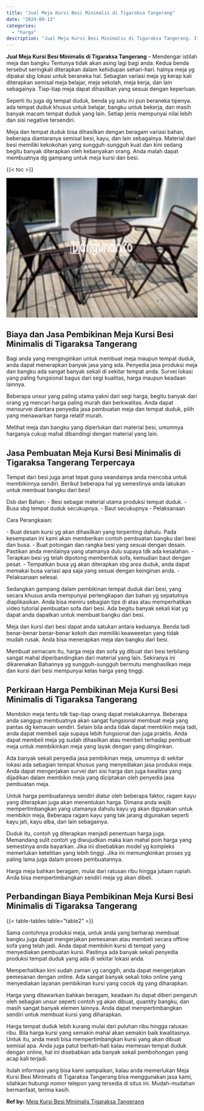 ```yaml
---
title: "Jual Meja Kursi Besi Minimalis di Tigaraksa Tangerang"
date: "2024-09-13"
categories: 
  - "harga"
description: "Jual Meja Kursi Besi Minimalis di Tigaraksa Tangerang. Itulah informasi yang bisa kami sampaikan, kalau anda memerlukan Meja Kursi Besi Minimalis di Tigaraks..."
---
```


**Jual Meja Kursi Besi Minimalis di Tigaraksa Tangerang** – Mendengar istilah meja dan bangku Tentunya tidak akan asing lagi bagi anda. Kedua benda tersebut seringkali diterapkan dalam kehidupan sehari-hari. halnya meja yg dipakai sbg lokasi untuk beraneka hal. Sebagian variasi meja yg kerap kali diterapkan semisal meja belajar, meja sekolah, meja kerja, dan lain sebagainya. Tiap-tiap meja dapat dihasilkan yang sesuai dengan keperluan.

Seperti itu juga dg tempat duduk, benda yg satu ini pun beraneka tipenya. ada tempat duduk khusus untuk belajar, bangku untuk bekerja, dan masih banyak macam tempat duduk yang lain. Setiap jenis mempunyai nilai lebih dan sisi negative tersendiri.

Meja dan tempat duduk bisa dihasilkan dengan beragam variasi bahan, beberapa diantaranya semisal besi, kayu, dan lain sebagainya. Material dari besi memiliki kekokohan yang sungguh-sungguh kuat dan kini sedang begitu banyak diterapkan oleh kebanyakan orang. Anda malah dapat membuatnya dg gampang untuk meja kursi dan besi.

{{< toc >}}

![Jual Meja Kursi Besi Minimalis di Tigaraksa Tangerang](/images/jual-meja-besi-murah30.png)

## Biaya dan Jasa Pembikinan Meja Kursi Besi Minimalis di Tigaraksa Tangerang

Bagi anda yang menginginkan untuk membuat meja maupun tempat duduk, anda dapat menerapkan banyak jasa yang ada. Penyedia jasa produksi meja dan bangku ada sangat banyak sekali di sekitar tempat anda. Survei lokasi yang paling fungsional bagus dari segi kualitas, harga maupun keadaan lainnya.

Beberapa unsur yang paling utama yakni dari segi harga, begitu banyak dari orang yg mencari harga paling murah dan berkwalitas. Anda dapat mensurvei diantara penyedia jasa pembuatan meja dan tempat duduk, pilih yang menawarkan harga relatif murah.

Melihat meja dan bangku yang diperlukan dari material besi, umumnya harganya cukup mahal dibandingi dengan material yang lain.

## Jasa Pembuatan Meja Kursi Besi Minimalis di Tigaraksa Tangerang Terpercaya

Tempat dari besi juga amat tepat guna seandainya anda mencoba untuk membikinnya sendiri. Berikut beberapa hal yg semestinya anda lakukan untuk membuat bangku dari besi!

Dsb dan Bahan: - Besi sebagai material utama produksi tempat duduk. - Busa sbg tempat duduk secukupnya. - Baut secukupnya - Pelaksanaan

Cara Perangkaian:

\- Buat desain kursi yg akan dihasilkan yang terpenting dahulu. Pada kesempatan ini kami akan memberikan contoh pembuatan bangku dari besi dan busa. - Buat potongan dan rangka besi yang sesuai dengan desain. Pastikan anda menilainya yang utamanya dulu supaya tdk ada kesalahan. - Terapkan besi yg telah dipotong membentuk sofa, kemudian baut dengan pesat. - Tempatkan busa yg akan diterapkan sbg area duduk, anda dapat memakai busa variasi apa saja yang sesuai dengan keinginan anda. - Pelaksanaan selesai.

Sedangkan gampang dalam pembikinan tempat duduk dari besi, yang secara khusus anda mempunyai perlengkapan dan bahan yg sepatutnya diaplikasikan. Anda bisa meniru sebagian tips di atas atau memperhatikan video tutorial pembuatan sofa dari besi. Ada begitu banyak sekali kiat yg dapat anda dapatkan untuk membuat bangku dari besi.

Meja dan kursi dari besi dapat anda satukan antara keduanya. Benda tadi benar-benar benar-benar kokoh dan memiliki keaweeetan yang tidak mudah rusak. Anda bisa menerapkan meja dan bangku dari besi.

Membuat semacam itu, harga meja dan sofa yg dibuat dari besi terbilang sangat mahal diperbandingkan dari material yang lain. Sekiranya ini dikarenakan Bahannya yg sungguh-sungguh bermutu menghasilkan meja dan kursi dari besi mempunyai kelas harga yang tinggi.

## Perkiraan Harga Pembikinan Meja Kursi Besi Minimalis di Tigaraksa Tangerang

Membikin meja tentu tdk tiap-tiap orang dapat melakukannya. Beberapa anda sanggup membuatnya akan sangat fungsional membuat meja yang pantas dg kemauan sendiri. Selain bila anda tidak dapat membikin meja tadi, anda dapat membeli saja supaya lebih fungsional dan juga praktis. Anda dapat membeli meja yg sudah dihasilkan atau membeli terhadap pembuat meja untuk membikinkan meja yang layak dengan yang diinginkan.

Ada banyak sekali penyedia jasa pembikinan meja, umumnya di sekitar lokasi ada sebagian tempat khusus yang menyediakan jasa produksi meja. Anda dapat mengerjakan survei dari sisi harga dan juga kwalitas yang dijadikan dalam membikin meja yang diciptakan oleh penyedia jasa pembuatan meja.

Untuk harga pembuatannya sendiri diatur oleh beberapa faktor, ragam kayu yang diterapkan juga akan menentukan harga. Dimana anda wajib mempertimbangkan yang utamanya dahulu kayu yg akan digunakan untuk membikin meja, Beberapa ragam kayu yang tak jarang digunakan seperti kayu jati, kayu alba, dan lain sebagainya.

Duduk itu, contoh yg diterapkan menjadi penentuan harga juga. Memandang sulit contoh yg diwujudkan maka kian mahal poin harga yang semestinya anda bayarkan. Jika ini disebabkan model yg kompleks memerlukan ketelitian yang lebih tinggi. Jika ini memungkinkan proses yg paling lama juga dalam proses pembuatannya.

Harga meja bahkan beragam, mulai dari ratusan ribu hingga jutaan rupiah. Anda bisa mempertimbangkan sendiri meja yg akan dibeli.

## Perbandingan Biaya Pembikinan Meja Kursi Besi Minimalis di Tigaraksa Tangerang

{{< table-tables table="table2" >}}

Sama contohnya produksi meja, untuk anda yang berharap membuat bangku juga dapat mengerjakan pemesanan atau membeli secara offline sofa yang telah jadi. Anda dapat membikin kursi di tempat yang menyediakan pembuatan kursi. Pastinya ada banyak sekali penyedia produksi tempat duduk yang ada di sekitar lokasi anda.

Memperhatikan kini sudah zaman yg canggih, anda dapat mengerjakan pemesanan dengan online. Ada sangat banyak sekali toko online yang menyediakan layanan pembikinan kursi yang cocok dg yang diharapkan.

Harga yang ditawarkan bahkan beragam, keadaan itu dapat diberi pengaruh oleh sebagian unsur seperti contoh yg akan dibuat, quantity bangku, dan masih sangat banyak elemen lainnya. Anda dapat mempertimbangkan sendiri untuk membuat kursi yang diharapkan.

Harga tempat duduk lebih kurang mulai dari puluhan ribu hingga ratusan ribu. Bila harga kursi yang semakin mahal akan semakin baik kwalitasnya. Untuk itu, anda mesti bisa mempertimbangkan kursi yang akan dibuat semisal apa. Anda juga patut berhati-hati kalau memesan tempat duduk dengan online, hal ini disebabkan ada banyak sekali pembohongan yang acap kali terjadi.

Itulah informasi yang bisa kami sampaikan, kalau anda memerlukan Meja Kursi Besi Minimalis di Tigaraksa Tangerang bisa menggunakan jasa kami, silahkan hubungi nomor telepon yang tersedia di situs ini. Mudah-mudahan bermanfaat, terima kasih.

**Ref by:** [Meja Kursi Besi Minimalis Tigaraksa Tangerang](https://id.wikipedia.org/wiki/Meja)
